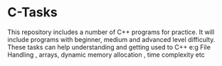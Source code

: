 # C-Tasks
This repository includes a number of C++ programs for practice. It will include programs with beginner, medium and advanced level difficulty. These tasks can help understanding and getting used to C++ e:g File Handling , arrays, dynamic memory allocation , time complexity etc
